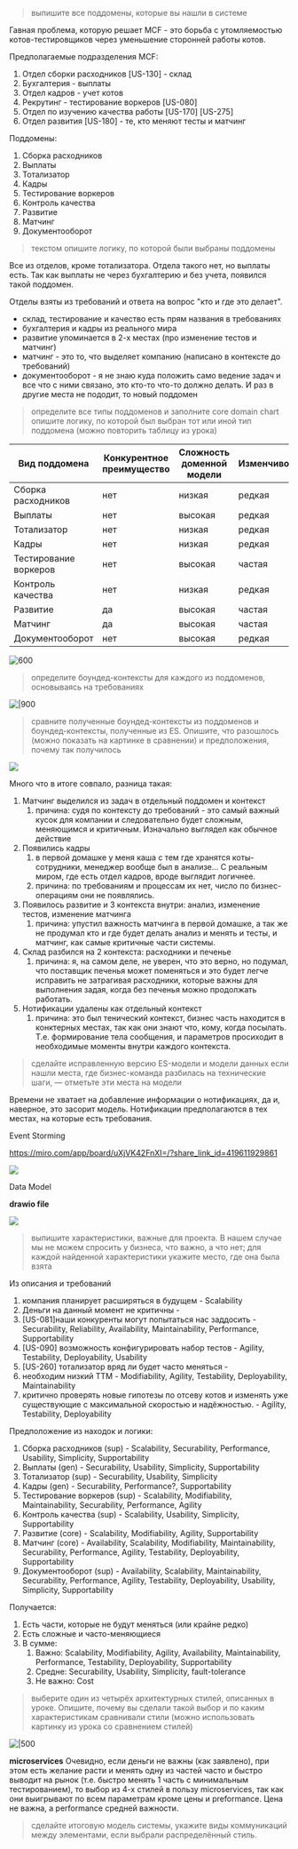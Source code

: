 > выпишите все поддомены, которые вы нашли в системе

Гавная проблема, которую решает MCF - это борьба с утомляемостью котов-тестировщиков через уменьшение сторонней работы котов. 

Предполагаемые подразделения MCF:
1. Отдел сборки расходников [US-130] - склад
2. Бухгалтерия - выплаты
3. Отдел кадров - учет котов
4. Рекрутинг - тестирование воркеров [US-080]
5. Отдел по изучению качества работы [US-170]  [US-275]
6. Отдел развития [US-180] - те, кто меняют тесты и матчинг

Поддомены:
1. Сборка расходников 
2. Выплаты 
3. Тотализатор 
4. Кадры
5. Тестирование воркеров
6. Контроль качества
7. Развитие
8. Матчинг
9. Документооборот

> текстом опишите логику, по которой были выбраны поддомены

Все из отделов, кроме тотализатора. Отдела такого нет, но выплаты есть. Так как выплаты не через бухгалтерию и без учета, появился такой поддомен.

Отделы взяты из требований и ответа на вопрос "кто и где это делает".
- склад, тестирование и качество есть прям названия в требованиях
- бухгалтерия и кадры из реального мира
- развитие упоминается в 2-х местах (про изменение тестов и матчинг)
- матчинг - это то, что выделяет компанию (написано в контексте до требований)
- документооборот - я не знаю куда положить само ведение задач и все что с ними связано, это кто-то что-то должно делать. И раз в другие места не пододит, то новый поддомен

> определите все типы поддоменов и заполните core domain chart
> опишите логику, по которой был выбран тот или иной тип поддомена (можно повторить таблицу из урока)

| Вид поддомена         | Конкурентное преимущество | Сложность доменной модели | Изменчивость | Варианты реализации | Интерес проблемы | Предполагаемый вид поддомена |
| --------------------- | ------------------------- | ------------------------- | ------------ | ------------------- | ---------------- | ---------------------------- |
| Сборка расходников    | нет                       | низкая                    | редкая       |                     | низкий           | supporting                   |
| Выплаты               | нет                       | высокая                   | редкая       | Готовое ??          | низкий           | generic                      |
| Тотализатор           | нет                       | низкая                    | редкая       |                     | низкий           | supporting                   |
| Кадры                 | нет                       | низкая                    | редкая       |                     | низкий           | generic                      |
| Тестирование воркеров | нет                       | высокая                   | частая       |                     | низкий           | supporting                   |
| Контроль качества     | нет                       | низкая                    | редкая       |                     | высокий          | supporting                   |
| Развитие              | да                        | высокая                   | частая       |                     | высокий          | core                         |
| Матчинг               | да                        | высокая                   | частая       |                     | высокий          | core                         |
| Документооборот       | нет                       | высокая                   | редкая       |                     | высокий          | supporting                   |

![600](assets/L2_Core_Domain_chart.png)

> определите боундед-контексты для каждого из поддоменов, основываясь на требованиях

![|900](assets/L2_Bounded_Contexts.png)

> сравните полученные боундед-контексты из поддоменов и боундед-контексты, полученные из ES. Опишите, что разошлось (можно показать на картинке в сравнении) и предположения, почему так получилось

![](Pasted%20image%2020240625094402.png)

Много что в итоге совпало, разница такая:
1. Матчинг выделился из задач в отдельный поддомен и контекст
	1. причина: судя по контексту до требований - это самый важный кусок для компании и следовательно будет сложным, меняющимся и критичным. Изначально выглядел как обычное действие
2. Появились кадры
	1. в первой домашке у меня каша с тем где хранятся коты-сотрудники, менеджер вообще был в анализе... С реальным миром, где есть отдел кадров, вроде выглядит логичнее. 
	2. причина: по требованиям и процессам их нет, число по бизнес-операциям они не появлялись.
3. Появилось развитие и 3 контекста внутри: анализ, изменение тестов, изменение матчинга 
	1. причина: упустил важность матчинга в первой домашке, а так же не продумал кто и где будет делать анализ и менять и тесты, и матчинг, как самые критичные части системы.
4. Склад разбился на 2 контекста: расходники и печенье
	1. причина: я, на самом деле, не уверен, что это верно, но подумал, что поставщик печенья может поменяться и это будет легче исправить не затрагивая расходники, которые важны для выполнения задая, когда без печенья можно продолжать работать.
5. Нотификации удалены как отдельный контекст
	1. причина: это был тенический контекст, бизнес часть находится в конктерных местах, так как они знают что, кому, когда посылать. Т.е. формирование тела сообщения, и параметров просиходит в необходимые моменты внутри каждого контекста. 

> сделайте исправленную версию ES-модели и модели данных
> если нашли места, где бизнес-команда разбилась на технические шаги, — отметьте эти места на модели

Времени не хватает на добавление информации о нотификациях, да и, наверное, это засорит модель. Нотификации предполагаются в тех местах, на которые есть требования.

Event Storming

https://miro.com/app/board/uXjVK42FnXI=/?share_link_id=419611929861

![](Pasted%20image%2020240625102630.png)

Data Model

**drawio file**

![](Pasted%20image%2020240625203001.png)

> выпишите характеристики, важные для проекта. В нашем случае мы не можем спросить у бизнеса, что важно, а что нет;
> для каждой найденной характеристики укажите место, где она была взята

Из описания и требований
1. компания планирует расширяться в будущем - Scalability
2. Деньги на данный момент не критичны - 
3. [US-081]наши конкуренты могут попытаться нас заддосить - Securability, Reliability, Availability, Maintainability, Performance, Supportability
4. [US-090] возможность конфигурировать набор тестов - Agility, Testability, Deployability, Usability
5. [US-260] тотализатор вряд ли будет часто меняться - 
6. необходим низкий ТТМ - Modifiability, Agility, Testability, Deployability, Maintainability
7. критично проверять новые гипотезы по отсеву котов и изменять уже существующие с максимальной скоростью и надёжностью. - Agility, Testability, Deployability

Предположение из находок и логики:
1. Сборка расходников (sup) - Scalability, Securability, Performance, Usability, Simplicity, Supportability
2. Выплаты (gen) - Securability, Usability, Simplicity, Supportability
3. Тотализатор (sup) - Securability, Usability, Simplicity
4. Кадры (gen) - Securability, Performance?, Supportability
5. Тестирование воркеров (sup) - Scalability, Modifiability, Maintainability, Securability, Performance, Agility
6. Контроль качества (sup) - Scalability, Usability, Simplicity, Supportability
7. Развитие (core) - Scalability, Modifiability, Agility, Supportability
8. Матчинг (core) - Availability, Scalability, Modifiability, Maintainability, Securability, Performance, Agility, Testability, Deployability, Supportability
9. Документооборот (sup) - Availability, Scalability, Maintainability, Securability, Performance, Agility, Testability, Deployability, Usability, Simplicity, Supportability

Получается:
1. Есть части, которые не будут меняться (или крайне редко)
2. Есть сложные и часто-меняющиеся
3. В сумме: 
	1. Важно: Scalability, Modifiability, Agility, Availability, Maintainability, Performance, Testability, Deployability, Supportability
	2. Средне: Securability, Usability, Simplicity, fault-tolerance
	3. Не важно: Cost

> выберите один из четырёх архитектурных стилей, описанных в уроке. Опишите, почему вы сделали такой выбор и по каким характеристикам сравнивали стили (можно использовать картинку из урока со сравнением стилей)

![|500](Pasted%20image%2020240625171246.png)

**microservices**
Очевидно, если деньги не важны (как заявлено), при этом есть желание расти и менять одну из частей часто и быстро выводит на рынок (т.е. быстро менять 1 часть с минимальным тестированием), то выбор из 4-х стилей в пользу microservices, так как они выигрывают по всем параметрам кроме цены и preformance. Цена не важна, а performance средней важности.

> сделайте итоговую модель системы, укажите виды коммуникаций между элементами, если выбрали распределённый стиль.


